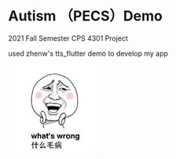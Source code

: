 # Autism （PECS）Demo

2021 Fall Semester CPS 4301 Project

used zhenw's tts_flutter demo to develop my app

![image](https://github.com/AngelSXD/sxd_first_repository/blob/master/images/20160615165142.png)


